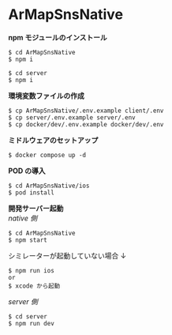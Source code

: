 # ArMapSnsNative

**npm モジュールのインストール**

```
$ cd ArMapSnsNative
$ npm i

$ cd server
$ npm i
```

**環境変数ファイルの作成**

```
$ cp ArMapSnsNative/.env.example client/.env
$ cp server/.env.example server/.env
$ cp docker/dev/.env.example docker/dev/.env
```

**ミドルウェアのセットアップ**

```
$ docker compose up -d
```

**POD の導入**

```
$ cd ArMapSnsNative/ios
$ pod install
```

**開発サーバー起動**  
_native 側_

```
$ cd ArMapSnsNative
$ npm start
```

シミレーターが起動していない場合 ↓

```
$ npm run ios
or
$ xcode から起動
```

_server 側_

```
$ cd server
$ npm run dev
```

